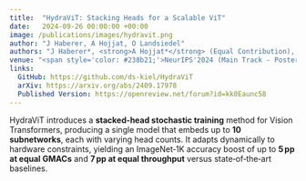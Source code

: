 ```yaml
---
title:  "HydraViT: Stacking Heads for a Scalable ViT"
date:   2024-09-26 00:00:00 +00:00
image: /publications/images/hydravit.png
author: "J Haberer, A Hojjat, O Landsiedel"
authors: "J Haberer*, <strong>A Hojjat*</strong> (Equal Contribution), O Landsiedel"
venue: "<span style='color: #238b21;'>NeurIPS'2024 (Main Track - Poster)</span>"
links:
  GitHub: https://github.com/ds-kiel/HydraViT
  arXiv: https://arxiv.org/abs/2409.17978
  Published Version: https://openreview.net/forum?id=kk0Eaunc58
---
```

HydraViT introduces a **stacked‑head stochastic training** method for Vision Transformers, producing a single model that embeds up to **10 subnetworks**, each with varying head counts. It adapts dynamically to hardware constraints, yielding an ImageNet‑1K accuracy boost of up to **5 pp at equal GMACs** and **7 pp at equal throughput** versus state‑of‑the‑art baselines.
